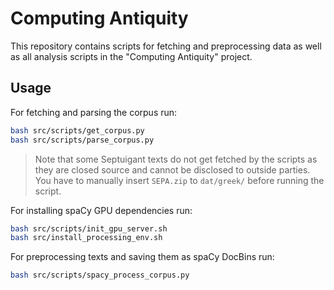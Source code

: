 # Computing Antiquity

This repository contains scripts for fetching and preprocessing data as well as all analysis scripts in the 
"Computing Antiquity" project.

## Usage

For fetching and parsing the corpus run:

```bash
bash src/scripts/get_corpus.py
bash src/scripts/parse_corpus.py
```

> Note that some Septuigant texts do not get fetched by the scripts
> as they are closed source and cannot be disclosed to outside parties.
> You have to manually insert `SEPA.zip` to `dat/greek/` before running the script.

For installing spaCy GPU dependencies run:

```bash
bash src/scripts/init_gpu_server.sh
bash src/install_processing_env.sh
```

For preprocessing texts and saving them as spaCy DocBins run:

```bash
bash src/scripts/spacy_process_corpus.py
```

